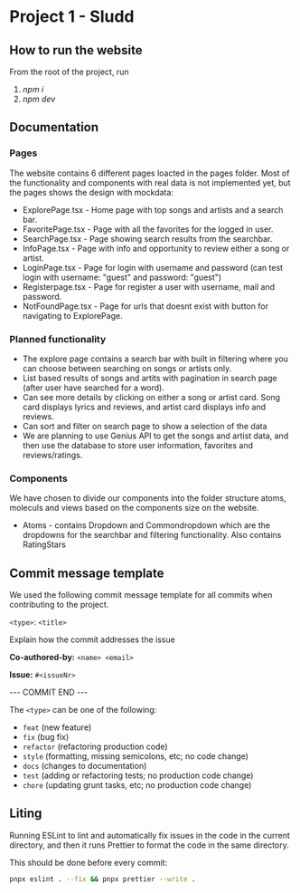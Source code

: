 # Project 1 - Sludd

## How to run the website

From the root of the project, run

1. _npm i_
2. _npm dev_

## Documentation

### Pages
The website contains 6 different pages loacted in the pages folder. Most of the functionality and components with real data is not implemented yet, but the pages shows the design with mockdata:
 - ExplorePage.tsx - Home page with top songs and artists and a search bar.
 - FavoritePage.tsx - Page with all the favorites for the logged in user.
 - SearchPage.tsx - Page showing search results from the searchbar.
 - InfoPage.tsx - Page with info and opportunity to review either a song or artist.
 - LoginPage.tsx - Page for login with username and password (can test login with username: "guest" and password: "guest")
 - Registerpage.tsx - Page for register a user with username, mail and password.
 - NotFoundPage.tsx - Page for urls that doesnt exist with button for navigating to ExplorePage.

 ### Planned functionality
 - The explore page contains a search bar with built in filtering where you can choose between searching on songs or artists only.
 - List based results of songs and artits with pagination in search page (after user have searched for a word).
 - Can see more details by clicking on either a song or artist card. Song card displays lyrics and reviews, and artist card displays info and reviews.
- Can sort and filter on search page to show a selection of the data
- We are planning to use Genius API to get the songs and artist data, and then use the database to store user information, favorites and reviews/ratings.

### Components
We have chosen to divide our components into the folder structure atoms, moleculs and views based on the components size on the website.
- Atoms - contains Dropdown and Commondropdown which are the dropdowns for the searchbar and filtering functionality. Also contains RatingStars 



## Commit message template

We used the following commit message template for all commits when contributing to the project.

`<type>`: `<title>`

Explain how the commit addresses the issue

**Co-authored-by:** `<name> <email>`

**Issue:** `#<issueNr>`

--- COMMIT END ---

The `<type>` can be one of the following:

- `feat` (new feature)
- `fix` (bug fix)
- `refactor` (refactoring production code)
- `style` (formatting, missing semicolons, etc; no code change)
- `docs` (changes to documentation)
- `test` (adding or refactoring tests; no production code change)
- `chore` (updating grunt tasks, etc; no production code change)

## Liting

Running ESLint to lint and automatically fix issues in the code in the current directory, and then it runs Prettier to format the code in the same directory.

This should be done before every commit:

```bash
pnpx eslint . --fix && pnpx prettier --write .
```
